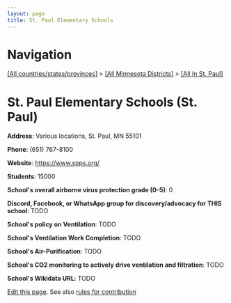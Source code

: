 ```yaml
---
layout: page
title: St. Paul Elementary Schools
---
```

# Navigation

[[All countries/states/provinces]](../../..) > [[All Minnesota Districts]](../..) > [[All In St. Paul]](..)

# St. Paul Elementary Schools (St. Paul)

**Address**: Various locations, St. Paul, MN 55101

**Phone**: (651) 767-8100

**Website**: <https://www.spps.org/>

**Students**: 15000

**School's overall airborne virus protection grade (0-5)**: 0

**Discord, Facebook, or WhatsApp group for discovery/advocacy for THIS school**: TODO

**School's policy on Ventilation**: TODO

**School's Ventilation Work Completion**: TODO

**School's Air-Purification**: TODO

**School's CO2 monitoring to actively drive ventilation and filtration**: TODO

**School's Wikidata URL**: TODO


[Edit this page](https://github.com/ventilate-schools/MN/edit/main/./St._Paul/St._Paul_Elementary_Schools.md). See also [rules for contribution](../../../contribution-rules/)